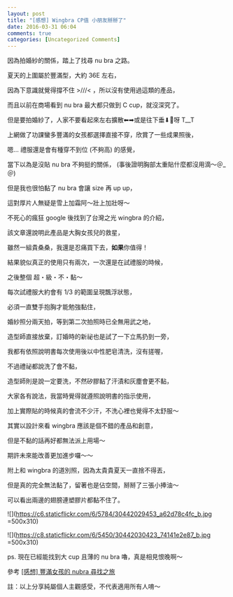 ```yaml
---
layout: post
title: "[感想] Wingbra CP值 小朋友掰掰了"
date: 2016-03-31 06:04
comments: true
categories: [Uncategorized Comments]
---
```


因為拍婚紗的關係，踏上了找尋 nu bra 之路。

夏天的上圍屬於豐滿型，大約 36E 左右，

因為下意識就覺得撐不住 >///< ，所以沒有使用過這類的產品，

而且以前在商場看到 nu bra 最大都只做到 C cup，就沒深究了。

但是要拍婚紗了，人家不要看起來左右擴散⬅︎➡︎或是往下垂⬇︎呀 T__T

上網做了功課蠻多豐滿的女孩都選擇直接不穿，欣賞了一些成果照後，

嗯... 禮服還是會有種穿不到位 (不夠高) 的感覺，

當下以為是沒貼 nu bra 不夠挺的關係， (事後證明胸部太重貼什麼都沒用滴～＠_＠)

但是我也很怕黏了 nu bra 會讓 size 再 up up，

這對厚片人無疑是雪上加霜阿～壯上加壯呀～

不死心的瘋狂 google 後找到了台灣之光 wingbra 的介紹，

該文章還說明此產品是大胸女孩兒的救星，

雖然一組貴桑桑，我還是忍痛買下去，**如果**你值得！

結果貌似真正的使用只有兩次，一次還是在試禮服的時候，

之後整個 超・級・不・黏～

每次試禮服大約會有 1/3 的範圍呈現飄浮狀態，

必須一直雙手抱胸才能勉強黏住，

婚紗照分兩天拍，等到第二次拍照時已全無用武之地，

造型師直接放棄，訂婚時的新祕也是試了一下立馬扔到一旁，

我都有依照說明書每次使用後以中性肥皂清洗，沒有搓喔，

不過禮祕都說洗了會不黏，

造型師則是說一定要洗，不然矽膠黏了汗漬和灰塵會更不黏，

大家各有說法，我當時覺得就遵照說明書的指示使用，

加上實際貼的時候真的會流不少汗，不洗心裡也覺得不太舒服～

其實以設計來看 wingbra 應該是個不錯的產品和創意，

但是不黏的話再好都無法派上用場～

期許未來能改善更加進步囉～～

附上和 wingbra 的道別照，因為太貴貴夏天一直捨不得丟，

但是真的完全無法黏了，留著也是佔空間，掰掰了三張小捧油～

可以看出兩邊的翅膀連塑膠片都黏不住了。

![](https://c6.staticflickr.com/6/5784/30442029453_a62d78c4fc_b.jpg =500x310)

![](https://c8.staticflickr.com/6/5450/30442030423_74141e2e87_b.jpg =500x310)

ps. 現在已經能找到大 cup 且薄的 nu bra 嚕，真是相見恨晚啊～

參考 [[感想] 豐滿女孩的 nubra 尋找之旅](/blog/2016/11/27/nubra-for-plump-girls/)

註：以上分享純屬個人主觀感受，不代表適用所有人唷～






